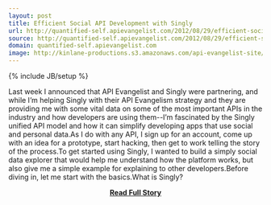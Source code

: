 ```yaml
---
layout: post
title: Efficient Social API Development with Singly
url: http://quantified-self.apievangelist.com/2012/08/29/efficient-social-api-development-with-singly/
source: http://quantified-self.apievangelist.com/2012/08/29/efficient-social-api-development-with-singly/
domain: quantified-self.apievangelist.com
image: http://kinlane-productions.s3.amazonaws.com/api-evangelist-site/blog/singly-logo-horizontal.png
---
```

{% include JB/setup %}<p>Last week I announced that API Evangelist and Singly were partnering, and while I’m helping Singly with their API Evangelism strategy and they are providing me with some vital data on some of the most important APIs in the industry and how developers are using them--I’m fascinated by the Singly unified API model and how it can simplify developing apps that use social and personal data.As I do with any API, I sign up for an account, come up with an idea for a prototype, start hacking, then get to work telling the story of the process.To get started using Singly, I wanted to build a simply social data explorer that would help me understand how the platform works, but also give me a simple example for explaining to other developers.Before diving in, let me start with the basics.What is Singly?</p>
<center><p><a href="http://quantified-self.apievangelist.com/2012/08/29/efficient-social-api-development-with-singly/" style='padding:25px; font-sze:18px; font-weight: bold;'>Read Full Story</a></p></center>

